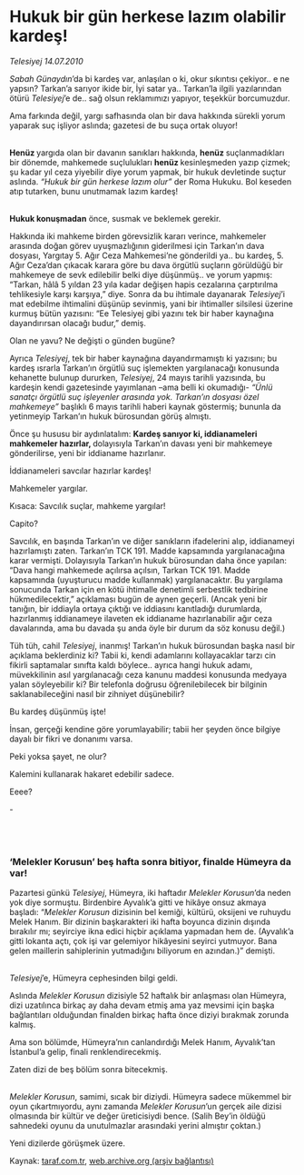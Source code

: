 # Hukuk bir gün herkese lazım olabilir kardeş! 

*Telesiyej 14.07.2010*

<div class="yazi"><p><i>Sabah Günaydın</i>’da bi kardeş var, anlaşılan o ki, okur sıkıntısı çekiyor.. e ne yapsın? Tarkan’a sarıyor ikide bir, İyi satar ya.. Tarkan’la ilgili yazılarından ötürü <i>Telesiyej</i>’e de.. sağ olsun reklamımızı yapıyor, teşekkür borcumuzdur.</p>
<p>Ama farkında değil, yargı safhasında olan bir dava hakkında sürekli yorum yaparak suç işliyor aslında; gazetesi de bu suça ortak oluyor!</p>
<p><b><br/>Henüz </b>yargıda olan bir davanın sanıkları hakkında, <b>henüz </b>suçlanmadıkları bir dönemde, mahkemede suçlulukları <b>henüz </b>kesinleşmeden yazıp çizmek; şu kadar yıl ceza yiyebilir diye yorum yapmak, bir hukuk devletinde suçtur aslında. <i>“Hukuk bir gün herkese lazım olur” </i>der Roma Hukuku. Bol keseden atıp tutarken, bunu unutmamak lazım kardeş!</p>
<p><b><br/>Hukuk konuşmadan</b> önce, susmak ve beklemek gerekir.</p>
<p>Hakkında iki mahkeme birden görevsizlik kararı verince, mahkemeler arasında doğan görev uyuşmazlığının giderilmesi için Tarkan’ın dava dosyası, Yargıtay 5. Ağır Ceza Mahkemesi’ne gönderildi ya.. bu kardeş, 5. Ağır Ceza’dan çıkacak karara göre bu dava örgütlü suçların görüldüğü bir mahkemeye de sevk edilebilir belki diye düşünmüş.. ve yorum yapmış: “Tarkan, hâlâ 5 yıldan 23 yıla kadar değişen hapis cezalarına çarptırılma tehlikesiyle karşı karşıya,” diye. Sonra da bu ihtimale dayanarak <i>Telesiyej</i>’i mat edebilme ihtimalini düşünüp sevinmiş, yani bir ihtimaller silsilesi üzerine kurmuş bütün yazısını: “Ee Telesiyej gibi yazını tek bir haber kaynağına dayandırırsan olacağı budur,” demiş. </p>
<p>Olan ne yavu? Ne değişti o günden bugüne?</p>
<p>Ayrıca <i>Telesiyej</i>, tek bir haber kaynağına dayandırmamıştı ki yazısını; bu kardeş ısrarla Tarkan’ın örgütlü suç işlemekten yargılanacağı konusunda kehanette bulunup dururken, <i>Telesiyej</i>, 24 mayıs tarihli yazısında, bu kardeşin kendi gazetesinde yayımlanan –ama belli ki okumadığı- <i>“Ünlü sanatçı örgütlü suç işleyenler arasında yok. Tarkan’ın dosyası özel mahkemeye”</i> başlıklı 6 mayıs tarihli haberi kaynak göstermiş; bununla da yetinmeyip Tarkan’ın hukuk bürosundan görüş almıştı. </p>
<p>Önce şu hususu bir aydınlatalım: <b>Kardeş sanıyor ki, iddianameleri mahkemeler hazırlar, </b>dolayısıyla Tarkan’ın davası yeni bir mahkemeye gönderilirse, yeni bir iddianame hazırlanır.</p>
<p>İddianameleri savcılar hazırlar kardeş! </p>
<p>Mahkemeler yargılar. </p>
<p>Kısaca: Savcılık suçlar, mahkeme yargılar! </p>
<p>Capito?</p>
<p>Savcılık, en başında Tarkan’ın ve diğer sanıkların ifadelerini alıp, iddianameyi hazırlamıştı zaten. Tarkan’ın TCK 191. Madde kapsamında yargılanacağına karar vermişti. Dolayısıyla Tarkan’ın hukuk bürosundan daha önce yapılan: “Dava hangi mahkemede açılırsa açılsın, Tarkan TCK 191. Madde kapsamında (uyuşturucu madde kullanmak) yargılanacaktır. Bu yargılama sonucunda Tarkan için en kötü ihtimalle denetimli serbestlik tedbirine hükmedilecektir,” açıklaması bugün de aynen geçerli. (Ancak yeni bir tanığın, bir iddiayla ortaya çıktığı ve iddiasını kanıtladığı durumlarda, hazırlanmış iddianameye ilaveten ek iddianame hazırlanabilir ağır ceza davalarında, ama bu davada şu anda öyle bir durum da söz konusu değil.)</p>
<p>Tüh tüh, cahil <i>Telesiyej</i>, inanmış! Tarkan’ın hukuk bürosundan başka nasıl bir açıklama beklerdiniz ki? Tabii ki, kendi adamlarını kollayacaklar tarzı cin fikirli saptamalar sınıfta kaldı böylece.. ayrıca hangi hukuk adamı, müvekkilinin asıl yargılanacağı ceza kanunu maddesi konusunda medyaya yalan söyleyebilir ki? Bir telefonla doğrusu öğrenilebilecek bir bilginin saklanabileceğini nasıl bir zihniyet düşünebilir?</p>
<p>Bu kardeş düşünmüş işte! </p>
<p>İnsan, gerçeği kendine göre yorumlayabilir; tabii her şeyden önce bilgiye dayalı bir fikri ve donanımı varsa. </p>
<p>Peki yoksa şayet, ne olur? </p>
<p>Kalemini kullanarak hakaret edebilir sadece.</p>
<p>Eeee?</p>
<p>       -</p>
<p><b><i> </i></b></p>
<h3><br/>‘Melekler Korusun’ beş hafta sonra bitiyor, finalde Hümeyra da var!</h3>
<p>Pazartesi günkü <i>Telesiyej</i>, Hümeyra, iki haftadır <i>Melekler Korusun</i>’da neden yok diye sormuştu. Birdenbire Ayvalık’a gitti ve hikâye onsuz akmaya başladı: “<i>Melekler Korusun</i> dizisinin bel kemiği, kültürü, oksijeni ve ruhuydu Melek Hanım. Bir dizinin başkarakteri iki hafta boyunca dizinin dışında bırakılır mı; seyirciye ikna edici hiçbir açıklama yapmadan hem de. (Ayvalık’a gitti lokanta açtı, çok işi var gelemiyor hikâyesini seyirci yutmuyor. Bana gelen maillerin sahiplerinin yutmadığını biliyorum en azından.)” demişti.</p>
<p><i><br/>Telesiyej</i>’e, Hümeyra cephesinden bilgi geldi. </p>
<p>Aslında <i>Melekler Korusun</i> dizisiyle 52 haftalık bir anlaşması olan Hümeyra, dizi uzatılınca birkaç ay daha devam etmiş ama yaz mevsimi için başka bağlantıları olduğundan finalden birkaç hafta önce diziyi bırakmak zorunda kalmış. </p>
<p>Ama son bölümde, Hümeyra’nın canlandırdığı Melek Hanım, Ayvalık’tan İstanbul’a gelip, finali renklendirecekmiş.</p>
<p>Zaten dizi de beş bölüm sonra bitecekmiş.<i></i></p>
<p><i><br/>Melekler Korusun</i>, samimi, sıcak bir diziydi. Hümeyra sadece mükemmel bir oyun çıkartmıyordu, aynı zamanda <i>Melekler Korusun</i>’un gerçek aile dizisi olmasında bir kültür ve değer üreticisiydi bence. (Salih Bey’in öldüğü sahnedeki oyunu da unutulmazlar arasındaki yerini almıştır çoktan.)</p>
<p>Yeni dizilerde görüşmek üzere.</p></div>

Kaynak: [taraf.com.tr](http://www.taraf.com.tr:80/telesiyej/makale-hukuk-bir-gun-herkese-lazim-olabilir-kardes.htm), [web.archive.org (arşiv bağlantısı)](http://web.archive.org/web/20100716204000/http://www.taraf.com.tr:80/telesiyej/makale-hukuk-bir-gun-herkese-lazim-olabilir-kardes.htm)
